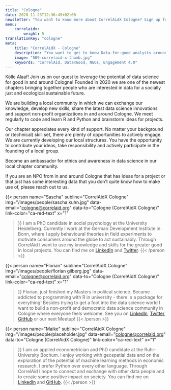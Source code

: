 ```yaml
---
title: "Cologne"
date: 2020-11-23T12:36:49+02:00
newsletter: "You want to know more about CorrelAidX Cologne? Sign up for our Newsletter!"
menu: 
    correlaidx:
        weight: 5
translationKey: "cologne"
meta:
    title: "CorrelAidX - Cologne"
    description: "You want to get to know Data-for-good analysts around you and use data for social good? In this case, you are interested in CorrelAidX!"
    image: "509-correlaid-x-thumb.jpg"
    keywords: "CorrelAid, Data4Good, NGOs, Engagement 4.0"
---
```


Kölle Alaaf! Join us on our quest to leverage the potential of data science for good in and around Cologne! Founded in 2020 we are one of the newest chapters bringing together people who are interested in data for a socially just and ecological sustainable future.

We are building a local community in which we can exchange our knowledge, develop new skills, share the latest data science innovations and support non-profit organizations in and around Cologne. We meet regularly to code and learn R and Python and brainstorm ideas for projects. 

Our chapter appreciates every kind of support. No matter your background or (technical) skill set, there are plenty of opportunities to actively engage. We are currently developing our local structures. You have the opportunity to contribute your ideas, take responsibility and actively participate in the founding of a local group. 

Become an ambassador for ethics and awareness in data science in our local chapter community.

If you are an NPO from in and around Cologne that has ideas for a project or that just has some interesting data that you don’t quite know how to make use of, please reach out to us.




{{< person 
    name="Sascha"
    subline="CorrelAidX Cologne"
    img="/images/people/sascha kuhn.jpg"
    data-email="cologne@correlaid.org"
    data-to="Cologne (CorrelAidX Cologne)"
    link-color="ca-red-text"
    x="1"
>}}
I am a PhD candidate in social psychology at the University Heidelberg. Currently I work at the German Development Institute in Bonn, where I apply behavioural theories in field experiments to motivate consumers around the globe to act sustainably. Through CorrelAid I want to use my knowledge and skills for the greater good in local projects. You can find me on <a href="https://www.linkedin.com/in/sascha-kuhn-aa586b153/">LinkedIn</a> and <a href="https://twitter.com/Kuhn__Sascha">Twitter</a>.
{{< /person >}}

{{< person 
    name="Florian"
    subline="CorrelAidX Cologne"
    img="/images/people/florian gilberg.jpg"
    data-email="cologne@correlaid.org"
    data-to="Cologne (CorrelAidX Cologne)"
    link-color="ca-red-text"
    x="1"
>}}
Florian, just finished my Masters in politcal science. Became addicted to programming with R in university - there' s a package for everything! Besides trying to get a foot into the data science world I want to build a non-profit and democratic data science community in Cologne where everyone feels welcome. See you on <a href="https://www.linkedin.com/in/florian-gilberg/">LinkedIn</a>, <a href="https://twitter.com/Studentenfutter">Twitter</a>, <a href="https://github.com/Studentenfutter">GitHub</a> or our next Meetup!
{{< /person >}}

{{< person 
    name="Maike"
    subline="CorrelAidX Cologne"
    img="/images/people/placeholder.jpg"
    data-email="cologne@correlaid.org"
    data-to="Cologne (CorrelAidX Cologne)"
    link-color="ca-red-text"
    x="1"
>}}
I am an applied econometrician and PhD candidate at the Ruhr-University Bochum. I enjoy working with geospatial data and on the exploration of the potential of machine learning methods in economic research. I prefer Python over every other language. Through CorrelAid I hope to connect and exchange with other data people and to create some positive impact on society. You can find me on <a href="http://www.linkedin.com/in/maike-metz-peeters-107775118">LinkedIn</a> and <a href=https://github.com/maikemp>GitHub</a>.
{{< /person >}}


